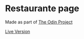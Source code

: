 # Restaurante page

Made as part of [The Odin Project](https://www.theodinproject.com/)

[Live Version](https://jvfe.github.io/restaurante-page/)
